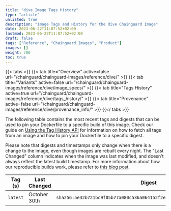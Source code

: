 ```yaml
---
title: "dive Image Tags History"
type: "article"
unlisted: true
description: "Image Tags and History for the dive Chainguard Image"
date: 2023-06-22T11:07:52+02:00
lastmod: 2023-06-22T11:07:52+02:00
draft: false
tags: ["Reference", "Chainguard Images", "Product"]
images: []
weight: 700
toc: true
---
```


{{< tabs >}}
{{< tab title="Overview" active=false url="/chainguard/chainguard-images/reference/dive/" >}}
{{< tab title="Variants" active=false url="/chainguard/chainguard-images/reference/dive/image_specs/" >}}
{{< tab title="Tags History" active=true url="/chainguard/chainguard-images/reference/dive/tags_history/" >}}
{{< tab title="Provenance" active=false url="/chainguard/chainguard-images/reference/dive/provenance_info/" >}}
{{</ tabs >}}

The following table contains the most recent tags and digests that can be used to pin your Dockerfile to a specific build of this image. Check our guide on [Using the Tag History API](/chainguard/chainguard-images/using-the-tag-history-api/) for information on how to fetch all tags from an image and how to pin your Dockerfile to a specific digest.

Please note that digests and timestamps only change when there is a change to the image, even though images are rebuilt every night. The "Last Changed" column indicates when the image was last modified, and doesn't always reflect the latest build timestamp. For more information about how our reproducible builds work, please refer to [this blog post](https://www.chainguard.dev/unchained/reproducing-chainguards-reproducible-image-builds).

| Tag (s)   | Last Changed | Digest                                                                    |
|-----------|--------------|---------------------------------------------------------------------------|
|  `latest` | October 30th | `sha256:5e32b721bc9f05b77a080c536a064152f2eb97d5d84bbcfbf92d344d234a7f42` |

